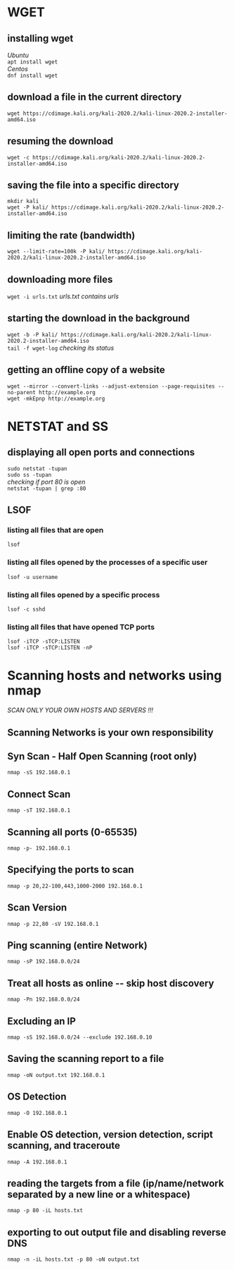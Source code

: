 # WGET

## installing wget

_Ubuntu_  
`apt install wget`  
_Centos_  
`dnf install wget`

## download a file in the current directory

`wget https://cdimage.kali.org/kali-2020.2/kali-linux-2020.2-installer-amd64.iso`

## resuming the download

`wget -c https://cdimage.kali.org/kali-2020.2/kali-linux-2020.2-installer-amd64.iso`

## saving the file into a specific directory

`mkdir kali`  
`wget -P kali/ https://cdimage.kali.org/kali-2020.2/kali-linux-2020.2-installer-amd64.iso`

## limiting the rate (bandwidth)

`wget --limit-rate=100k -P kali/ https://cdimage.kali.org/kali-2020.2/kali-linux-2020.2-installer-amd64.iso`

## downloading more files

`wget -i urls.txt` _urls.txt contains urls_

## starting the download in the background

`wget -b -P kali/ https://cdimage.kali.org/kali-2020.2/kali-linux-2020.2-installer-amd64.iso`  
`tail -f wget-log` _checking its status_

## getting an offline copy of a website

`wget --mirror --convert-links --adjust-extension --page-requisites --no-parent http://example.org`  
`wget -mkEpnp http://example.org`

# NETSTAT and SS

## displaying all open ports and connections

`sudo netstat -tupan`  
`sudo ss -tupan`  
_checking if port 80 is open_  
`netstat -tupan | grep :80`

## LSOF

### listing all files that are open

`lsof`

### listing all files opened by the processes of a specific user

`lsof -u username`

### listing all files opened by a specific process

`lsof -c sshd`

### listing all files that have opened TCP ports

`lsof -iTCP -sTCP:LISTEN`  
`lsof -iTCP -sTCP:LISTEN -nP`

# Scanning hosts and networks using nmap

_SCAN ONLY YOUR OWN HOSTS AND SERVERS !!!_

## Scanning Networks is your own responsibility

## Syn Scan - Half Open Scanning (root only)

`nmap -sS 192.168.0.1`

## Connect Scan

`nmap -sT 192.168.0.1`

## Scanning all ports (0-65535)

`nmap -p- 192.168.0.1`

## Specifying the ports to scan

`nmap -p 20,22-100,443,1000-2000 192.168.0.1`

## Scan Version

`nmap -p 22,80 -sV 192.168.0.1`

## Ping scanning (entire Network)

`nmap -sP 192.168.0.0/24`

## Treat all hosts as online -- skip host discovery

`nmap -Pn 192.168.0.0/24`

## Excluding an IP

`nmap -sS 192.168.0.0/24 --exclude 192.168.0.10`

## Saving the scanning report to a file

`nmap -oN output.txt 192.168.0.1`

## OS Detection

`nmap -O 192.168.0.1`

## Enable OS detection, version detection, script scanning, and traceroute

`nmap -A 192.168.0.1`

## reading the targets from a file (ip/name/network separated by a new line or a whitespace)

`nmap -p 80 -iL hosts.txt`

## exporting to out output file and disabling reverse DNS

`nmap -n -iL hosts.txt -p 80 -oN output.txt`
